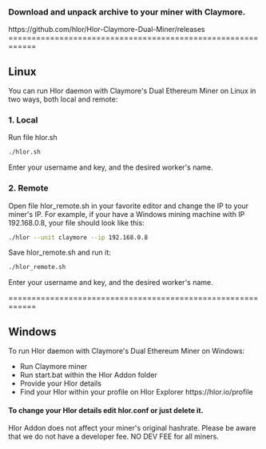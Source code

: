 <h3>Download  and unpack archive to your miner with Claymore. </h3>
https://github.com/hlor/Hlor-Claymore-Dual-Miner/releases
============================================================
<h2>Linux</h2>
<p>You can run Hlor daemon with Claymore's Dual Ethereum Miner on Linux in two ways, both local and remote:</p>
<h3>1. Local</h3>
<p>Run file hlor.sh</p>

```bash
./hlor.sh
```
<p>Enter your username and key, and the desired worker's name. </p>

<h3>2. Remote</h3>
<p>Open file hlor_remote.sh in your favorite editor and change the IP to your miner's IP. For example,
if your have a Windows mining machine with IP 192.168.0.8, your file should look like this:</p>

```bash
./hlor --unit claymore --ip 192.168.0.8
```

<p>Save hlor_remote.sh and run it: </p>

```bash
./hlor_remote.sh
```

<p>Enter your username and key, and the desired worker's name. </p>

============================================================
<h2>Windows</h2>

<p>To run Hlor daemon with Claymore's Dual Ethereum Miner on Windows:</p>
<ul>
<li>Run Claymore miner</li>
<li>Run start.bat within the Hlor Addon folder</li>
<li>Provide your Hlor details</li>
<li>Find your Hlor within your profile on Hlor Explorer https://hlor.io/profile</li>
</ul>
<h4>To change your Hlor details edit hlor.conf or just delete it.</h4>

Hlor Addon does not affect your miner's original hashrate. Please be aware that we do not have a developer fee. NO DEV FEE for all miners.


